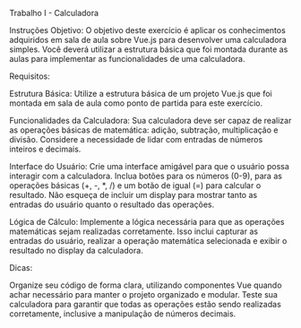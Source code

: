 Trabalho I - Calculadora

Instruções
Objetivo: O objetivo deste exercício é aplicar os conhecimentos adquiridos em sala de aula sobre Vue.js para desenvolver uma calculadora simples. Você deverá utilizar a estrutura básica que foi montada durante as aulas para implementar as funcionalidades de uma calculadora.

Requisitos:

Estrutura Básica: Utilize a estrutura básica de um projeto Vue.js que foi montada em sala de aula como ponto de partida para este exercício.

Funcionalidades da Calculadora: Sua calculadora deve ser capaz de realizar as operações básicas de matemática: adição, subtração, multiplicação e divisão. Considere a necessidade de lidar com entradas de números inteiros e decimais.

Interface do Usuário: Crie uma interface amigável para que o usuário possa interagir com a calculadora. Inclua botões para os números (0-9), para as operações básicas (+, -, *, /) e um botão de igual (=) para calcular o resultado. Não esqueça de incluir um display para mostrar tanto as entradas do usuário quanto o resultado das operações.

Lógica de Cálculo: Implemente a lógica necessária para que as operações matemáticas sejam realizadas corretamente. Isso inclui capturar as entradas do usuário, realizar a operação matemática selecionada e exibir o resultado no display da calculadora.


Dicas:

Organize seu código de forma clara, utilizando componentes Vue quando achar necessário para manter o projeto organizado e modular.
Teste sua calculadora para garantir que todas as operações estão sendo realizadas corretamente, inclusive a manipulação de números decimais.
